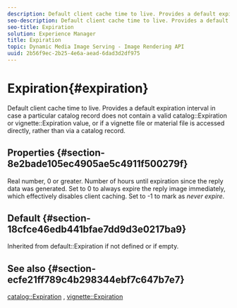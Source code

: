 ```yaml
---
description: Default client cache time to live. Provides a default expiration interval in case a particular catalog record does not contain a valid catalog Expiration or vignette Expiration value, or if a vignette file or material file is accessed directly, rather than via a catalog record.
seo-description: Default client cache time to live. Provides a default expiration interval in case a particular catalog record does not contain a valid catalog Expiration or vignette Expiration value, or if a vignette file or material file is accessed directly, rather than via a catalog record.
seo-title: Expiration
solution: Experience Manager
title: Expiration
topic: Dynamic Media Image Serving - Image Rendering API
uuid: 2b56f9ec-2b25-4e6a-aead-6dad3d2df975
---
```


# Expiration{#expiration}

Default client cache time to live. Provides a default expiration interval in case a particular catalog record does not contain a valid catalog::Expiration or vignette::Expiration value, or if a vignette file or material file is accessed directly, rather than via a catalog record.

## Properties {#section-8e2bade105ec4905ae5c4911f500279f}

Real number, 0 or greater. Number of hours until expiration since the reply data was generated. Set to 0 to always expire the reply image immediately, which effectively disables client caching. Set to -1 to mark as *never expire*.

## Default {#section-18cfce46edb441bfae7dd9d3e0217ba9}

Inherited from default::Expiration if not defined or if empty.

## See also {#section-ecfe21ff789c4b298344ebf7c647b7e7}

[catalog::Expiration](../../../../../ir-api/material-cat/image-rendering-api-ref/c-ir-material-catalog/c-ir-material-data-reference/r-ir-expiration-dataref.md#reference-5e93943abff54c93bf85aae3b911a3ce) , [vignette::Expiration](../../../../../ir-api/material-cat/image-rendering-api-ref/c-ir-material-catalog/c-ir-vignette-map-reference/r-ir-expiration-vignette.md#reference-df80829da93e4c0ab3f97a1792d9c74c) 
